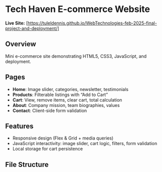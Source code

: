 # Tech Haven E-commerce Website

**Live Site:** [https://tuleldennis.github.io/WebTechnologies-feb-2025-final-project-and-deployment/]

## Overview
Mini e-commerce site demonstrating HTML5, CSS3, JavaScript, and deployment.

## Pages
- **Home**: Image slider, categories, newsletter, testimonials  
- **Products**: Filterable listings with “Add to Cart”  
- **Cart**: View, remove items, clear cart, total calculation  
- **About**: Company mission, team biographies, values  
- **Contact**: Client-side form validation  

## Features
- Responsive design (Flex & Grid + media queries)  
- JavaScript interactivity: image slider, cart logic, filters, form validation  
- Local storage for cart persistence  

## File Structure
